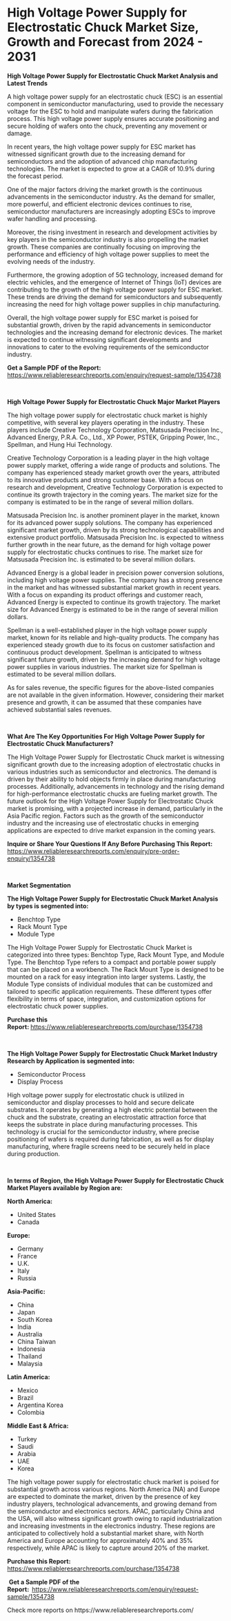<p><h1>High Voltage Power Supply for Electrostatic Chuck Market Size, Growth and Forecast from 2024 - 2031</h1></p><p><strong>High Voltage Power Supply for Electrostatic Chuck Market Analysis and Latest Trends</strong></p>
<p><p>A high voltage power supply for an electrostatic chuck (ESC) is an essential component in semiconductor manufacturing, used to provide the necessary voltage for the ESC to hold and manipulate wafers during the fabrication process. This high voltage power supply ensures accurate positioning and secure holding of wafers onto the chuck, preventing any movement or damage.</p><p>In recent years, the high voltage power supply for ESC market has witnessed significant growth due to the increasing demand for semiconductors and the adoption of advanced chip manufacturing technologies. The market is expected to grow at a CAGR of 10.9% during the forecast period.</p><p>One of the major factors driving the market growth is the continuous advancements in the semiconductor industry. As the demand for smaller, more powerful, and efficient electronic devices continues to rise, semiconductor manufacturers are increasingly adopting ESCs to improve wafer handling and processing.</p><p>Moreover, the rising investment in research and development activities by key players in the semiconductor industry is also propelling the market growth. These companies are continually focusing on improving the performance and efficiency of high voltage power supplies to meet the evolving needs of the industry.</p><p>Furthermore, the growing adoption of 5G technology, increased demand for electric vehicles, and the emergence of Internet of Things (IoT) devices are contributing to the growth of the high voltage power supply for ESC market. These trends are driving the demand for semiconductors and subsequently increasing the need for high voltage power supplies in chip manufacturing.</p><p>Overall, the high voltage power supply for ESC market is poised for substantial growth, driven by the rapid advancements in semiconductor technologies and the increasing demand for electronic devices. The market is expected to continue witnessing significant developments and innovations to cater to the evolving requirements of the semiconductor industry.</p></p>
<p><strong>Get a Sample PDF of the Report:&nbsp;</strong> <a href="https://www.reliableresearchreports.com/enquiry/request-sample/1354738">https://www.reliableresearchreports.com/enquiry/request-sample/1354738</a></p>
<p>&nbsp;</p>
<p><strong>High Voltage Power Supply for Electrostatic Chuck Major Market Players</strong></p>
<p><p>The high voltage power supply for electrostatic chuck market is highly competitive, with several key players operating in the industry. These players include Creative Technology Corporation, Matsusada Precision Inc., Advanced Energy, P.R.A. Co., Ltd., XP Power, PSTEK, Gripping Power, Inc., Spellman, and Hung Hui Technology.</p><p>Creative Technology Corporation is a leading player in the high voltage power supply market, offering a wide range of products and solutions. The company has experienced steady market growth over the years, attributed to its innovative products and strong customer base. With a focus on research and development, Creative Technology Corporation is expected to continue its growth trajectory in the coming years. The market size for the company is estimated to be in the range of several million dollars.</p><p>Matsusada Precision Inc. is another prominent player in the market, known for its advanced power supply solutions. The company has experienced significant market growth, driven by its strong technological capabilities and extensive product portfolio. Matsusada Precision Inc. is expected to witness further growth in the near future, as the demand for high voltage power supply for electrostatic chucks continues to rise. The market size for Matsusada Precision Inc. is estimated to be several million dollars.</p><p>Advanced Energy is a global leader in precision power conversion solutions, including high voltage power supplies. The company has a strong presence in the market and has witnessed substantial market growth in recent years. With a focus on expanding its product offerings and customer reach, Advanced Energy is expected to continue its growth trajectory. The market size for Advanced Energy is estimated to be in the range of several million dollars.</p><p>Spellman is a well-established player in the high voltage power supply market, known for its reliable and high-quality products. The company has experienced steady growth due to its focus on customer satisfaction and continuous product development. Spellman is anticipated to witness significant future growth, driven by the increasing demand for high voltage power supplies in various industries. The market size for Spellman is estimated to be several million dollars.</p><p>As for sales revenue, the specific figures for the above-listed companies are not available in the given information. However, considering their market presence and growth, it can be assumed that these companies have achieved substantial sales revenues.</p></p>
<p>&nbsp;</p>
<p><strong>What Are The Key Opportunities For High Voltage Power Supply for Electrostatic Chuck Manufacturers?</strong></p>
<p><p>The High Voltage Power Supply for Electrostatic Chuck market is witnessing significant growth due to the increasing adoption of electrostatic chucks in various industries such as semiconductor and electronics. The demand is driven by their ability to hold objects firmly in place during manufacturing processes. Additionally, advancements in technology and the rising demand for high-performance electrostatic chucks are fueling market growth. The future outlook for the High Voltage Power Supply for Electrostatic Chuck market is promising, with a projected increase in demand, particularly in the Asia Pacific region. Factors such as the growth of the semiconductor industry and the increasing use of electrostatic chucks in emerging applications are expected to drive market expansion in the coming years.</p></p>
<p><strong>Inquire or Share Your Questions If Any Before Purchasing This Report:</strong> <a href="https://www.reliableresearchreports.com/enquiry/pre-order-enquiry/1354738">https://www.reliableresearchreports.com/enquiry/pre-order-enquiry/1354738</a></p>
<p>&nbsp;</p>
<p><strong>Market Segmentation</strong></p>
<p><strong>The High Voltage Power Supply for Electrostatic Chuck Market Analysis by types is segmented into:</strong></p>
<p><ul><li>Benchtop Type</li><li>Rack Mount Type</li><li>Module Type</li></ul></p>
<p><p>The High Voltage Power Supply for Electrostatic Chuck Market is categorized into three types: Benchtop Type, Rack Mount Type, and Module Type. The Benchtop Type refers to a compact and portable power supply that can be placed on a workbench. The Rack Mount Type is designed to be mounted on a rack for easy integration into larger systems. Lastly, the Module Type consists of individual modules that can be customized and tailored to specific application requirements. These different types offer flexibility in terms of space, integration, and customization options for electrostatic chuck power supplies.</p></p>
<p><strong>Purchase this Report:&nbsp;</strong><a href="https://www.reliableresearchreports.com/purchase/1354738">https://www.reliableresearchreports.com/purchase/1354738</a></p>
<p>&nbsp;</p>
<p><strong>The High Voltage Power Supply for Electrostatic Chuck Market Industry Research by Application is segmented into:</strong></p>
<p><ul><li>Semiconductor Process</li><li>Display Process</li></ul></p>
<p><p>High voltage power supply for electrostatic chuck is utilized in semiconductor and display processes to hold and secure delicate substrates. It operates by generating a high electric potential between the chuck and the substrate, creating an electrostatic attraction force that keeps the substrate in place during manufacturing processes. This technology is crucial for the semiconductor industry, where precise positioning of wafers is required during fabrication, as well as for display manufacturing, where fragile screens need to be securely held in place during production.</p></p>
<p>&nbsp;</p>
<p><strong>In terms of Region, the High Voltage Power Supply for Electrostatic Chuck Market Players available by Region are:</strong></p>
<p>
    <p> <strong> North America: </strong>
        <ul>
            <li>United States</li>
            <li>Canada</li>
        </ul>
        </p> 
    <p> <strong> Europe: </strong>
        <ul>
            <li>Germany</li>
            <li>France</li>
            <li>U.K.</li>
            <li>Italy</li>
            <li>Russia</li>
        </ul>
        </p> 
    <p> <strong> Asia-Pacific: </strong>
        <ul>
            <li>China</li>
            <li>Japan</li>
            <li>South Korea</li>
            <li>India</li>
            <li>Australia</li>
            <li>China Taiwan</li>
            <li>Indonesia</li>
            <li>Thailand</li>
            <li>Malaysia</li>
        </ul>
        </p> 
    <p> <strong> Latin America: </strong>
        <ul>
            <li>Mexico</li>
            <li>Brazil</li>
            <li>Argentina Korea</li>
            <li>Colombia</li>
        </ul>
        </p> 
    <p> <strong> Middle East & Africa: </strong>
        <ul>
            <li>Turkey</li>
            <li>Saudi</li>
            <li>Arabia</li>
            <li>UAE</li>
            <li>Korea</li>
        </ul>
    </p>
    </p>
<p><p>The high voltage power supply for electrostatic chuck market is poised for substantial growth across various regions. North America (NA) and Europe are expected to dominate the market, driven by the presence of key industry players, technological advancements, and growing demand from the semiconductor and electronics sectors. APAC, particularly China and the USA, will also witness significant growth owing to rapid industrialization and increasing investments in the electronics industry. These regions are anticipated to collectively hold a substantial market share, with North America and Europe accounting for approximately 40% and 35% respectively, while APAC is likely to capture around 20% of the market.</p></p>
<p><strong>Purchase this Report: </strong><a href="https://www.reliableresearchreports.com/purchase/1354738">https://www.reliableresearchreports.com/purchase/1354738</a></p>
<p>&nbsp;<strong>Get a Sample PDF of the Report:&nbsp;&nbsp;</strong><a href="https://www.reliableresearchreports.com/enquiry/request-sample/1354738">https://www.reliableresearchreports.com/enquiry/request-sample/1354738</a></p>
<p><strong></strong></p>
<p>Check more reports on https://www.reliableresearchreports.com/</p>